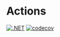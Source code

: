 # Actions
[![.NET](https://codecov.io/gh/Giviruk/Actions/actions/workflows/dotnet.yml/badge.svg?branch=2k-164)](https://codecov.io/gh/Giviruk/Actions/actions/workflows/dotnet.yml)
[![codecov](https://codecov.io/gh/Giviruk/Actions/branch/master/graph/badge.svg?token=F5HFP6H9UI)](https://codecov.io/gh/Giviruk/Actions)
